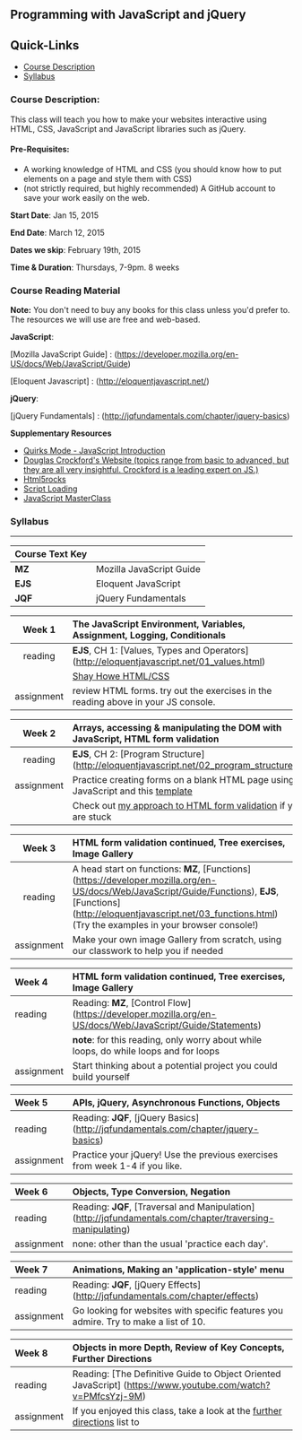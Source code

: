 ## Programming with JavaScript and jQuery

## Quick-Links
+ [Course Description](#course-description)
+ [Syllabus](#syllabus)


### Course Description:

This class will teach you how to make your websites interactive using HTML, CSS, JavaScript and JavaScript libraries such as jQuery.   

#### Pre-Requisites:

+ A working knowledge of HTML and CSS (you should know how to put elements on a page and style them with CSS)
+ (not strictly required, but highly recommended) A GitHub account to save your work easily on the web.  

**Start Date**: Jan 15, 2015

**End Date**: March 12, 2015

**Dates we skip**: February 19th, 2015

**Time & Duration**: Thursdays, 7-9pm. 8 weeks



### Course Reading Material

**Note:** You don't need to buy any books for this class unless you'd prefer to.  The resources we will use are free and web-based.


**JavaScript**: 

[Mozilla JavaScript Guide] : (https://developer.mozilla.org/en-US/docs/Web/JavaScript/Guide)

[Eloquent Javascript] : (http://eloquentjavascript.net/)

**jQuery**:

[jQuery Fundamentals] : (http://jqfundamentals.com/chapter/jquery-basics)

**Supplementary Resources**
+ [Quirks Mode - JavaScript Introduction](http://www.quirksmode.org/js/intro.html)
+ [Douglas Crockford's Website (topics range from basic to advanced, but they are all very insightful. Crockford is a leading expert on JS.) ](http://javascript.crockford.com/)
+ [Html5rocks](http://www.html5rocks.com/en/)
+ [Script Loading](http://www.html5rocks.com/en/tutorials/speed/script-loading/)
+ [JavaScript MasterClass](https://www.youtube.com/watch?v=v0TFmdO4ZP0)

### Syllabus
***
| Course Text Key |                  |
| --------------- | :--------------- |
| **MZ**  | Mozilla JavaScript Guide | 
| **EJS** | Eloquent JavaScript      |
| **JQF** | jQuery Fundamentals      |


| Week 1 | The JavaScript Environment, Variables, Assignment, Logging, Conditionals |
|:-------------:|:-----|
| reading     |   **EJS**, CH 1: [Values, Types and Operators] (http://eloquentjavascript.net/01_values.html) |
|             | [Shay Howe HTML/CSS](http://learn.shayhowe.com/) |
| assignment    | review HTML forms. try out the exercises in the reading above in your JS console. |
 
 
| Week 2 | Arrays, accessing & manipulating the DOM with JavaScript, HTML form validation |
|:-------------:|:-----|
| reading     |   **EJS**, CH 2: [Program Structure] (http://eloquentjavascript.net/02_program_structure.html) |
| assignment    | Practice creating forms on a blank HTML page using only JavaScript and this [template](https://github.com/jswithalex/BACE-Winter2015/blob/master/TEMPLATES.md) |
|     | Check out [my approach to HTML form validation](https://github.com/jswithalex/BACE-Winter2015/blob/master/week2/validate.js) if you are stuck |

| Week 3 | HTML form validation continued, Tree exercises, Image Gallery |
|:-------------:|:-----|
| reading     |   A head start on functions: **MZ**, [Functions] (https://developer.mozilla.org/en-US/docs/Web/JavaScript/Guide/Functions), **EJS**, [Functions] (http://eloquentjavascript.net/03_functions.html) (Try the examples in your browser console!) |
| assignment    | Make your own image Gallery from scratch, using our classwork to help you if needed|

| Week 4 | HTML form validation continued, Tree exercises, Image Gallery |
|:-------------|:-----|
| reading     |   Reading: **MZ**, [Control Flow] (https://developer.mozilla.org/en-US/docs/Web/JavaScript/Guide/Statements)|
| |**note**: for this reading, only worry about while loops, do while loops and for loops   |
| assignment    | Start thinking about a potential project you could build yourself |

| Week 5 | APIs, jQuery, Asynchronous Functions, Objects |
|:-------------|:-----|
| reading      |   Reading: **JQF**, [jQuery Basics] (http://jqfundamentals.com/chapter/jquery-basics)|
| assignment   | Practice your jQuery! Use the previous exercises from week 1-4 if you like. |

| Week 6 | Objects, Type Conversion, Negation |
|:-------------|:-----|
| reading      |   Reading: **JQF**, [Traversal and Manipulation] (http://jqfundamentals.com/chapter/traversing-manipulating)|
| assignment   | none: other than the usual 'practice each day'. |

| Week 7 | Animations, Making an 'application-style' menu |
|:-------------|:-----|
| reading      |   Reading: **JQF**, [jQuery Effects] (http://jqfundamentals.com/chapter/effects)|
| assignment   | Go looking for websites with specific features you admire.  Try to make a list of 10.  |

| Week 8 | Objects in more Depth, Review of Key Concepts, Further Directions |
|:-------------|:-----|
| reading      |   Reading: [The Definitive Guide to Object Oriented JavaScript] (https://www.youtube.com/watch?v=PMfcsYzj-9M)|
| assignment   | If you enjoyed this class, take a look at the [further directions]() list to  |

